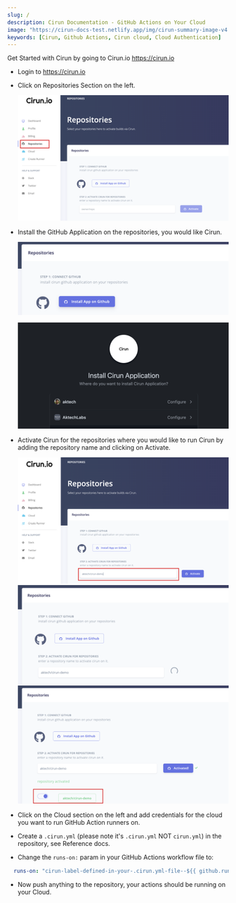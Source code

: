 ```yaml
---
slug: /
description: Cirun Documentation - GitHub Actions on Your Cloud
image: "https://cirun-docs-test.netlify.app/img/cirun-summary-image-v4.png"
keywords: [Cirun, Github Actions, Cirun cloud, Cloud Authentication]
---
```


<head>
  <body className="other-extra-body-class" />
  <title>Cirun Documentation</title>
  <meta data-rh="true" name="twitter:card" content="summary_large_image" />
  <meta name="twitter:site" content="https://cirun-docs-test.netlify.app" />
  <meta name="twitter:title" content="Cirun Docs" />
  <meta name="twitter:description" content="Cirun Documentation - GitHub Actions on Your Cloud" />
  <meta name="twitter:image" content="https://cirun-docs-test.netlify.app/img/cirun-summary-image-v4.png" />
</head>

Get Started with Cirun by going to Cirun.io <https://cirun.io>

- Login to <https://cirun.io>
- Click on Repositories Section on the left.

  ![Repo Section](./../static/quickstart/1-repo-section.png)

- Install the GitHub Application on the repositories, you would like Cirun.

  ![Install App](./../static/quickstart/2-install-app-button.png)

  ![Install GitHub App](./../static/quickstart/3-install-app.png)

- Activate Cirun for the repositories where you would like to run Cirun by adding the repository name and clicking on Activate.

  ![Add repo](./../static/quickstart/4-add-repo.png)
  ![Activate repo](./../static/quickstart/5-activate-repo.png)
  ![Repo Activated](./../static/quickstart/6-repo-activated.png)

- Click on the Cloud section on the left and add credentials for the cloud you want to run GitHub Action runners on.

- Create a `.cirun.yml` (please note it's `.cirun.yml` NOT `cirun.yml`) in the repository, see Reference docs.

- Change the `runs-on:` param in your GitHub Actions workflow file to:
```yml
  runs-on: "cirun-label-defined-in-your-.cirun.yml-file--${{ github.run_id }}"
```

- Now push anything to the repository, your actions should be running on your Cloud.
